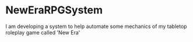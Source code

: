 # NewEraRPGSystem
 I am developing a system to help automate some mechanics of my tabletop roleplay game called 'New Era'
